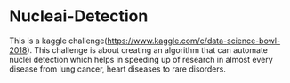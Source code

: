 # Nucleai-Detection
This is a kaggle challenge(https://www.kaggle.com/c/data-science-bowl-2018). This challenge is about creating an algorithm that can automate nuclei detection which helps in speeding up of research in almost every disease from lung cancer, heart diseases to rare disorders.
